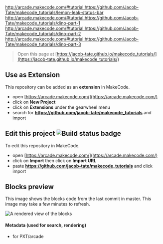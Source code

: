  
http://arcade.makecode.com/#tutorial:https://github.com/Jacob-Tate/makecode_tutorials/lemon-leak-status-bar
http://arcade.makecode.com/#tutorial:https://github.com/Jacob-Tate/makecode_tutorials/dino-part-1
http://arcade.makecode.com/#tutorial:https://github.com/Jacob-Tate/makecode_tutorials/dino-part-2
http://arcade.makecode.com/#tutorial:https://github.com/Jacob-Tate/makecode_tutorials/dino-part-3
> Open this page at [https://jacob-tate.github.io/makecode_tutorials/](https://jacob-tate.github.io/makecode_tutorials/)

## Use as Extension

This repository can be added as an **extension** in MakeCode.

* open [https://arcade.makecode.com/](https://arcade.makecode.com/)
* click on **New Project**
* click on **Extensions** under the gearwheel menu
* search for **https://github.com/jacob-tate/makecode_tutorials** and import

## Edit this project ![Build status badge](https://github.com/jacob-tate/makecode_tutorials/workflows/MakeCode/badge.svg)

To edit this repository in MakeCode.

* open [https://arcade.makecode.com/](https://arcade.makecode.com/)
* click on **Import** then click on **Import URL**
* paste **https://github.com/jacob-tate/makecode_tutorials** and click import

## Blocks preview

This image shows the blocks code from the last commit in master.
This image may take a few minutes to refresh.

![A rendered view of the blocks](https://github.com/jacob-tate/makecode_tutorials/raw/master/.github/makecode/blocks.png)

#### Metadata (used for search, rendering)

* for PXT/arcade
<script src="https://makecode.com/gh-pages-embed.js"></script><script>makeCodeRender("{{ site.makecode.home_url }}", "{{ site.github.owner_name }}/{{ site.github.repository_name }}");</script>
